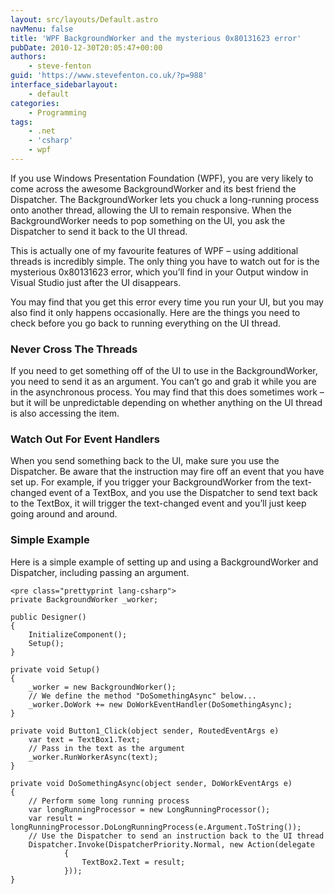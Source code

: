 ```yaml
---
layout: src/layouts/Default.astro
navMenu: false
title: 'WPF BackgroundWorker and the mysterious 0x80131623 error'
pubDate: 2010-12-30T20:05:47+00:00
authors:
    - steve-fenton
guid: 'https://www.stevefenton.co.uk/?p=988'
interface_sidebarlayout:
    - default
categories:
    - Programming
tags:
    - .net
    - 'csharp'
    - wpf
---
```


If you use Windows Presentation Foundation (WPF), you are very likely to come across the awesome BackgroundWorker and its best friend the Dispatcher. The BackgroundWorker lets you chuck a long-running process onto another thread, allowing the UI to remain responsive. When the BackgroundWorker needs to pop something on the UI, you ask the Dispatcher to send it back to the UI thread.

This is actually one of my favourite features of WPF – using additional threads is incredibly simple. The only thing you have to watch out for is the mysterious 0x80131623 error, which you’ll find in your Output window in Visual Studio just after the UI disappears.

You may find that you get this error every time you run your UI, but you may also find it only happens occasionally. Here are the things you need to check before you go back to running everything on the UI thread.

### Never Cross The Threads

If you need to get something off of the UI to use in the BackgroundWorker, you need to send it as an argument. You can’t go and grab it while you are in the asynchronous process. You may find that this does sometimes work – but it will be unpredictable depending on whether anything on the UI thread is also accessing the item.

### Watch Out For Event Handlers

When you send something back to the UI, make sure you use the Dispatcher. Be aware that the instruction may fire off an event that you have set up. For example, if you trigger your BackgroundWorker from the text-changed event of a TextBox, and you use the Dispatcher to send text back to the TextBox, it will trigger the text-changed event and you’ll just keep going around and around.

### Simple Example

Here is a simple example of setting up and using a BackgroundWorker and Dispatcher, including passing an argument.

```
<pre class="prettyprint lang-csharp">
private BackgroundWorker _worker;

public Designer()
{
    InitializeComponent();
    Setup();
}

private void Setup()
{
    _worker = new BackgroundWorker();
    // We define the method "DoSomethingAsync" below...
    _worker.DoWork += new DoWorkEventHandler(DoSomethingAsync);
}

private void Button1_Click(object sender, RoutedEventArgs e)
    var text = TextBox1.Text;
    // Pass in the text as the argument
    _worker.RunWorkerAsync(text);
}

private void DoSomethingAsync(object sender, DoWorkEventArgs e)
{
    // Perform some long running process
    var longRunningProcessor = new LongRunningProcessor();
    var result = longRunningProcessor.DoLongRunningProcess(e.Argument.ToString());
    // Use the Dispatcher to send an instruction back to the UI thread
    Dispatcher.Invoke(DispatcherPriority.Normal, new Action(delegate
            {
                TextBox2.Text = result;
            }));
}
```